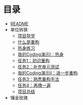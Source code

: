# 目录

* [README](README.md)
* 单位转换
  * [项目导学](content/units/index.md)
  * [什么是重构](content/units/1-what-is-refactoring.md)
  * [热身练习](content/units/2-coding-practice.md)
  * [我的Coding演示I：热身](content/units/3-example-i.md)
  * [任务1：初识重构](content/units/4-first-impression.md)
  * [任务2：补充单元测试](content/units/5-add-more-unit-tests.md)
  * [我的Coding演示II：进一步重构](content/units/6-example-ii.md)
  * [任务3：熟悉重构手法](content/units/7-basic-refactorings.md)
  * [任务4：再撸一遍](content/units/8-practice-again.md)
  * [项目总结](content/units/9-project-summary.md)
* 镶金玫瑰
